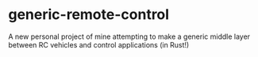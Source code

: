 # generic-remote-control
A new personal project of mine attempting to make a generic middle layer between RC vehicles and control applications (in Rust!)
